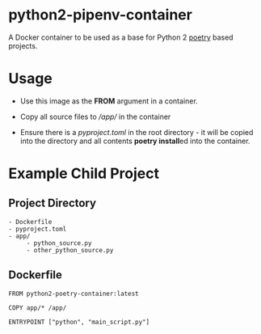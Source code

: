 # python2-pipenv-container
A Docker container to be used as a base for Python 2 [poetry](https://poetry.eustace.io) based projects.

# Usage

* Use this image as the **FROM** argument in a container.

* Copy all source files to */app/* in the container

* Ensure there is a *pyproject.toml* in the root directory - it will be copied into the directory and all contents **poetry install**ed into the container.

# Example Child Project

## Project Directory

```
- Dockerfile
- pyproject.toml
- app/
     - python_source.py
     - other_python_source.py
```

## Dockerfile

``` docker
FROM python2-poetry-container:latest

COPY app/* /app/

ENTRYPOINT ["python", "main_script.py"]

```
